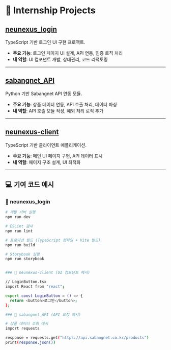 # 💼 Internship Projects

## [neunexus_login](https://github.com/GopediaPro/neunexus_login)
TypeScript 기반 로그인 UI 구현 프로젝트.

- **주요 기능**: 로그인 페이지 UI 설계, API 연동, 인증 로직 처리
- **내 역할**: UI 컴포넌트 개발, 상태관리, 코드 리팩토링

---

## [sabangnet_API](https://github.com/GopediaPro/sabangnet_API)
Python 기반 Sabangnet API 연동 모듈.

- **주요 기능**: 상품 데이터 연동, API 호출 처리, 데이터 파싱
- **내 역할**: API 호출 모듈 작성, 예외 처리 로직 추가

---

## [neunexus-client](https://github.com/GopediaPro/neunexus-client)
TypeScript 기반 클라이언트 애플리케이션.

- **주요 기능**: 메인 UI 페이지 구현, API 데이터 표시
- **내 역할**: 페이지 구조 설계, UI 최적화


---

## 💻 기여 코드 예시

### 📌 neunexus_login
```bash
# 개발 서버 실행
npm run dev

# ESLint 검사
npm run lint

# 프로덕션 빌드 (TypeScript 컴파일 + Vite 빌드)
npm run build

# Storybook 실행
npm run storybook


### 📌 neunexus-client (UI 컴포넌트 예시)

// LoginButton.tsx
import React from "react";

export const LoginButton = () => {
  return <button>로그인</button>;
};

### 📌 sabangnet_API (API 요청 예시)

# 상품 데이터 조회 예시
import requests

response = requests.get("https://api.sabangnet.co.kr/products")
print(response.json())
